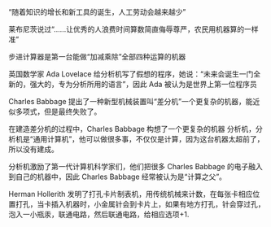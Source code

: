 “随着知识的增长和新工具的诞生，人工劳动会越来越少”

莱布尼茨说过“……让优秀的人浪费时间算数简直侮辱尊严，农民用机器算的一样准”

步进计算器是第一台能做“加减乘除”全部四种运算的机器

英国数学家 Ada Lovelace 给分析机写了假想的程序，她说：“未来会诞生一门全新的，强大的，专为分析所用的语言”，因此 Ada 被认为是世界上第一位程序员

Charles Babbage 提出了一种新型机械装置叫“差分机”一个更复杂的机器，能近似多项式，但是最终失败了。

在建造差分机的过程中，Charles Babbage 构想了一个更复杂的机器 分析机，分析机是“通用计算机”，他可以做很多事，不仅仅是计算，因为这台机器太超前了，所以没有建成。

分析机激励了第一代计算机科学家们，他们把很多 Charles Babbage 的电子融入到自己的机器中，因此 Charles Babbage 经常被认为是“计算之父”。

Herman Hollerith 发明了打孔卡片制表机，用传统机械来计数，在每张卡相应位置打孔，当卡插入机器时，小金属针会到卡片上，如果有地方打孔，针会穿过孔，泡入一小瓶汞，联通电路，然后联通电路，给相应选项+1.
